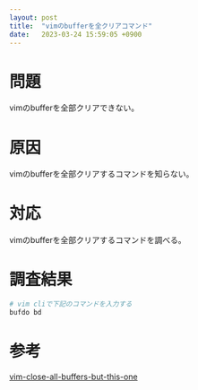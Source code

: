 ```yaml
---
layout: post
title:  "vimのbufferを全クリアコマンド"
date:   2023-03-24 15:59:05 +0900
---
```

# 問題
vimのbufferを全部クリアできない。

# 原因
vimのbufferを全部クリアするコマンドを知らない。

# 対応
vimのbufferを全部クリアするコマンドを調べる。

# 調査結果

```bash
# vim cliで下記のコマンドを入力する
bufdo bd
```

# 参考
[vim-close-all-buffers-but-this-one](https://stackoverflow.com/questions/4545275/vim-close-all-buffers-but-this-one)
